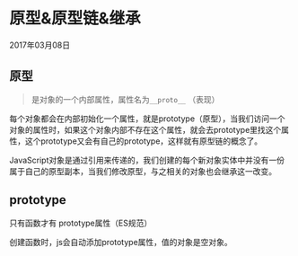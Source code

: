 # 原型&原型链&继承

2017年03月08日

## 原型

> 是对象的一个内部属性，属性名为`__proto__` （表现）

每个对象都会在内部初始化一个属性，就是prototype（原型），当我们访问一个对象的属性时，如果这个对象内部不存在这个属性，就会去prototype里找这个属性，这个prototype又会有自己的prototype，这样就有原型链的概念了。

JavaScript对象是通过引用来传递的，我们创建的每个新对象实体中并没有一份属于自己的原型副本，当我们修改原型，与之相关的对象也会继承这一改变。

## prototype

只有函数才有 prototype属性（ES规范）

创建函数时，js会自动添加prototype属性，值的对象是空对象。
